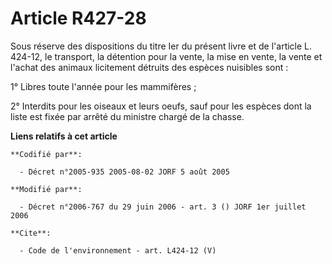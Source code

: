 # Article R427-28

Sous réserve des dispositions du titre Ier du présent livre et de l'article L. 424-12, le transport, la détention pour la
vente, la mise en vente, la vente et l'achat des animaux licitement détruits des espèces nuisibles sont : 

1° Libres toute l'année pour les mammifères ; 

2° Interdits pour les oiseaux et leurs oeufs, sauf pour les espèces dont la liste est fixée par arrêté du ministre chargé de
la chasse.

**Liens relatifs à cet article**

	**Codifié par**:

	  - Décret n°2005-935 2005-08-02 JORF 5 août 2005

	**Modifié par**:

	  - Décret n°2006-767 du 29 juin 2006 - art. 3 () JORF 1er juillet 2006

	**Cite**:

	  - Code de l'environnement - art. L424-12 (V)
